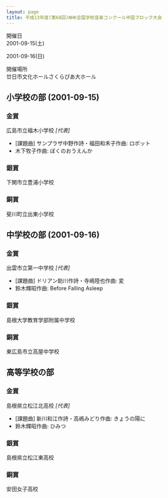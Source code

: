 ```yaml
---
layout: page
title: 平成13年度(第68回)NHK全国学校音楽コンクール中国ブロック大会
---
```

開催日  
2001-09-15(土)

2001-09-16(日)

開催場所  
廿日市文化ホールさくらぴあ大ホール

小学校の部 (2001-09-15)
-----------------------

### 金賞

<span class="choir-name">広島市立福木小学校</span>
*\[代表\]*
-   \[課題曲\] サンプラザ中野作詩・福田和禾子作曲: ロボット
-   木下牧子作曲: ぼくのおうえんか

### 銀賞

<span class="choir-name">下関市立豊浦小学校</span>

### 銅賞

<span class="choir-name">斐川町立出東小学校</span>

中学校の部 (2001-09-16)
-----------------------

### 金賞

<span class="choir-name">出雲市立第一中学校</span>
*\[代表\]*
-   \[課題曲\] ドリアン助川作詩・寺嶋陸也作曲: 変
-   鈴木輝昭作曲: Before Falling Asleep

### 銀賞

<span class="choir-name">島根大学教育学部附属中学校</span>

### 銅賞

<span class="choir-name">東広島市立高屋中学校</span>

高等学校の部
------------

### 金賞

<span class="choir-name">島根県立松江北高校</span>
*\[代表\]*
-   \[課題曲\] 新川和江作詩・高嶋みどり作曲: きょうの陽に
-   鈴木輝昭作曲: ひみつ

### 銀賞

<span class="choir-name">島根県立松江東高校</span>

### 銅賞

<span class="choir-name">安田女子高校</span>
